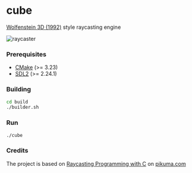 # cube
[Wolfenstein 3D (1992)](https://en.wikipedia.org/wiki/Wolfenstein_3D) style raycasting engine

![raycaster](assets/raycaster.gif)
### Prerequisites
+ [CMake](http://www.cmake.org "CMake project page") (>= 3.23)
+ [SDL2](https://www.libsdl.org "Simple DirectMedia Layer") (>= 2.24.1)

### Building
```bash
cd build
./builder.sh
```

### Run
```bash
./cube
```

### Credits
The project is based on [Raycasting Programming with C](https://pikuma.com/courses/raycasting-engine-tutorial-algorithm-javascript "Raycasting Engine") on [pikuma.com](https://pikuma.com)
